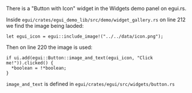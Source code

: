 There is a "Button with Icon" widget in the Widgets demo panel on egui.rs.

Inside ```egui/crates/egui_demo_lib/src/demo/widget_gallery.rs``` on line 212 we find the image being laoded:

```let egui_icon = egui::include_image!("../../data/icon.png");```

Then on line 220 the image is used:

```
if ui.add(egui::Button::image_and_text(egui_icon, "Click me!")).clicked() {
  *boolean = !*boolean;
}
```

```image_and_text``` is defined in ```egui/crates/egui/src/widgets/button.rs```
